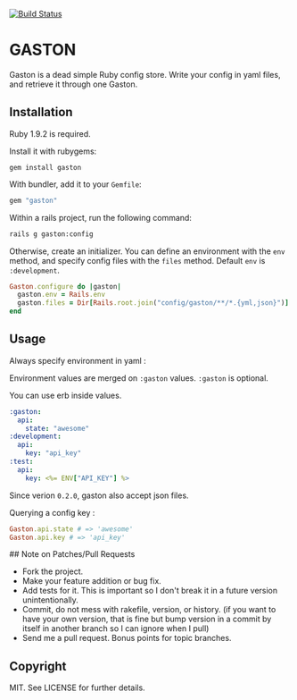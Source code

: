 [![Build Status](https://travis-ci.org/chatgris/Gaston.png?branch=master)](https://travis-ci.org/chatgris/Gaston)

# GASTON

Gaston is a dead simple Ruby config store. Write your config in yaml files, and
retrieve it through one Gaston.

## Installation

Ruby 1.9.2 is required.

Install it with rubygems:

    gem install gaston

With bundler, add it to your `Gemfile`:

``` ruby
gem "gaston"
```

Within a rails project, run the following command:

``` bash
rails g gaston:config
```

Otherwise, create an initializer. You can define an environment with the `env`
method, and specify config files with the `files` method. Default `env` is
`:development`.

``` ruby
Gaston.configure do |gaston|
  gaston.env = Rails.env
  gaston.files = Dir[Rails.root.join("config/gaston/**/*.{yml,json}")]
end
```

## Usage

Always specify environment in yaml :

Environment values are merged on `:gaston` values. `:gaston` is optional.

You can use erb inside values.

``` yaml
:gaston:
  api:
    state: "awesome"
:development:
  api:
    key: "api_key"
:test:
  api:
    key: <%= ENV["API_KEY"] %>
```

Since verion `0.2.0`, gaston also accept json files.


Querying a config key :

``` ruby
Gaston.api.state # => 'awesome'
Gaston.api.key # => 'api_key'
```

## Note on Patches/Pull Requests

* Fork the project.
* Make your feature addition or bug fix.
* Add tests for it. This is important so I don't break it in a future version
unintentionally.
* Commit, do not mess with rakefile, version, or history. (if you want to have
your own version, that is fine but bump version in a commit by itself in another
branch so I can ignore when I pull)
* Send me a pull request. Bonus points for topic branches.


## Copyright

MIT. See LICENSE for further details.
